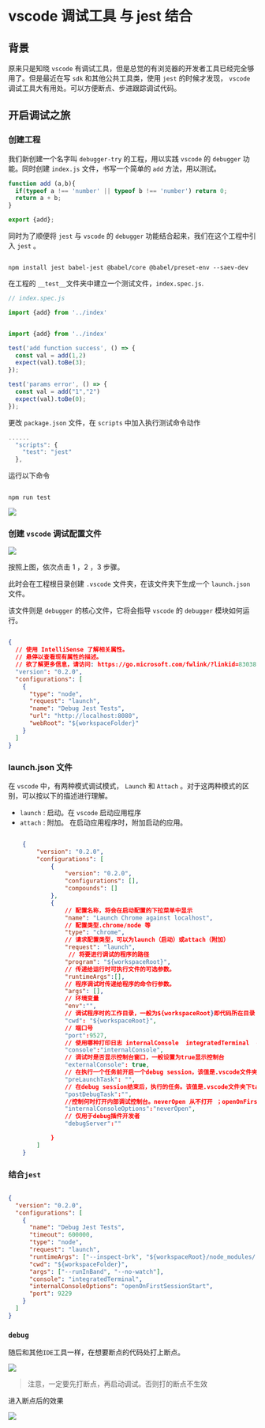 # vscode 调试工具 与 jest 结合

## 背景
原来只是知晓 `vscode` 有调试工具，但是总觉的有浏览器的开发者工具已经完全够用了。但是最近在写 `sdk` 和其他公共工具类，使用 `jest` 的时候才发现， `vscode` 调试工具大有用处。可以方便断点、步进跟踪调试代码。

## 开启调试之旅

### 创建工程

我们新创建一个名字叫 `debugger-try` 的工程，用以实践 `vscode` 的 `debugger` 功能。同时创建 `index.js` 文件，书写一个简单的 `add` 方法，用以测试。

```javaScript
function add (a,b){
  if(typeof a !== 'number' || typeof b !== 'number') return 0;
  return a + b;
}

export {add};
```

同时为了顺便将 `jest` 与 `vscode` 的 `debugger` 功能结合起来，我们在这个工程中引入 `jest` 。

```shell

npm install jest babel-jest @babel/core @babel/preset-env --saev-dev

```

在工程的 `__test__`文件夹中建立一个测试文件，`index.spec.js`.

```javaScript
// index.spec.js

import {add} from '../index'


import {add} from '../index'

test('add function success', () => {
  const val = add(1,2)
  expect(val).toBe(3);
});

test('params error', () => {
  const val = add("1","2")
  expect(val).toBe(0);
});

```

更改 `package.json` 文件，在 `scripts` 中加入执行测试命令动作

```javaScript
......
  "scripts": {
    "test": "jest"
  },

```

运行以下命令

```shell

npm run test

```

![](./img/vscode-debugger-2.png)


### 创建 `vscode` 调试配置文件

![](./img/vscode-debugger-3.png)

按照上图，依次点击 1 ，2 ，3 步骤。

此时会在工程根目录创建 `.vscode` 文件夹，在该文件夹下生成一个 `launch.json` 文件。

该文件则是 `debugger` 的核心文件，它将会指导 `vscode` 的 `debugger` 模块如何运行。

```json

{
  // 使用 IntelliSense 了解相关属性。 
  // 悬停以查看现有属性的描述。
  // 欲了解更多信息，请访问: https://go.microsoft.com/fwlink/?linkid=830387
  "version": "0.2.0",
  "configurations": [
    {
      "type": "node",
      "request": "launch",
      "name": "Debug Jest Tests",
      "url": "http://localhost:8080",
      "webRoot": "${workspaceFolder}"
    }
  ]
}

```

### launch.json 文件

在 `vscode` 中，有两种模式调试模式， `Launch` 和 `Attach` 。对于这两种模式的区别，可以按以下的描述进行理解。

- `launch` : 启动。在 `vscode` 启动应用程序
- `attach` : 附加。 在启动应用程序时，附加启动的应用。

```json

    {
        "version": "0.2.0",
        "configurations": [
            {
                "version": "0.2.0",
                "configurations": [],
                "compounds": []
            },
            {
                // 配置名称，将会在启动配置的下拉菜单中显示
                "name": "Launch Chrome against localhost",
                // 配置类型.chrome/node 等
                "type": "chrome", 
                // 请求配置类型，可以为launch（启动）或attach（附加）                          
                "request": "launch",
                 // 将要进行调试的程序的路径               
                "program": "${workspaceRoot}", 
                // 传递给运行时可执行文件的可选参数。
                "runtimeArgs":[],
                // 程序调试时传递给程序的命令行参数。
                "args": [], 
                // 环境变量
                "env":"",
                // 调试程序时的工作目录，一般为${workspaceRoot}即代码所在目录                       
                "cwd": "${workspaceRoot}",  
                // 端口号
                "port":9527,
                // 使用哪种打印日志 internalConsole  integratedTerminal  externalTerminal
                "console":"internalConsole",
                // 调试时是否显示控制台窗口，一般设置为true显示控制台                
                "externalConsole": true, 
                // 在执行一个任务前开启一个debug session，该值是.vscode文件夹下tasks.json文件中task的name。或者设置${defaultBuildTask}，以使用默认的任务                
                "preLaunchTask": "",
                // 在debug session结束后，执行的任务。该值是.vscode文件夹下tasks.json文件中task的name。
                "postDebugTask":"",
                //控制何时打开内部调试控制台。neverOpen 从不打开 ；openOnFirstSessionStart 在第一次时打开 ； openOnSessionStart 在打开时
                "internalConsoleOptions":"neverOpen",
                // 仅用于debug插件开发者
                "debugServer":""

            }
        ]
    }

```

### 结合`jest`

```json

{
  "version": "0.2.0",
  "configurations": [
    {
      "name": "Debug Jest Tests",
      "timeout": 600000,
      "type": "node",
      "request": "launch",
      "runtimeArgs": ["--inspect-brk", "${workspaceRoot}/node_modules/.bin/jest"],
      "cwd": "${workspaceFolder}",
      "args": ["--runInBand", "--no-watch"],
      "console": "integratedTerminal",
      "internalConsoleOptions": "openOnFirstSessionStart",
      "port": 9229
    }
  ]
}

```

### `debug`

随后和其他`IDE`工具一样，在想要断点的代码处打上断点。

![](./img/vscode-debugger-4.png)

> 注意，一定要先打断点，再启动调试。否则打的断点不生效

进入断点后的效果

![](./img/vscode-debugger-5.png)